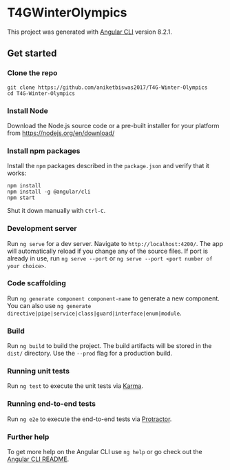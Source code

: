 # T4GWinterOlympics

This project was generated with [Angular CLI](https://github.com/angular/angular-cli) version 8.2.1.

## Get started

### Clone the repo

```shell
git clone https://github.com/aniketbiswas2017/T4G-Winter-Olympics
cd T4G-Winter-Olympics
```

### Install Node

Download the Node.js source code or a pre-built installer for your platform from https://nodejs.org/en/download/

### Install npm packages

Install the `npm` packages described in the `package.json` and verify that it works:

```shell
npm install
npm install -g @angular/cli
npm start
```

Shut it down manually with `Ctrl-C`.

### Development server

Run `ng serve` for a dev server. Navigate to `http://localhost:4200/`. The app will automatically reload if you change any of the source files. If port is already in use, run `ng serve --port` or `ng serve --port <port number of your choice>`.

### Code scaffolding

Run `ng generate component component-name` to generate a new component. You can also use `ng generate directive|pipe|service|class|guard|interface|enum|module`.

### Build

Run `ng build` to build the project. The build artifacts will be stored in the `dist/` directory. Use the `--prod` flag for a production build.

### Running unit tests

Run `ng test` to execute the unit tests via [Karma](https://karma-runner.github.io).

### Running end-to-end tests

Run `ng e2e` to execute the end-to-end tests via [Protractor](http://www.protractortest.org/).

### Further help

To get more help on the Angular CLI use `ng help` or go check out the [Angular CLI README](https://github.com/angular/angular-cli/blob/master/README.md).
